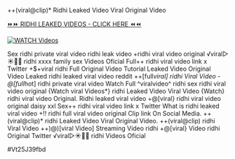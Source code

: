 ++(viral@clip)* Ridhi Leaked Video Viral Original Video


[⏩⏩ RIDHI LEAKED VIDEOS - CLICK HERE ⏪⏪](https://mov24.shop/watch/ridhi)

[![WATCH Videos](https://i.imgur.com/dJHk4Zq.gif)](https://mov24.shop/watch/ridhi)




























Sex ridhi private viral video ridhi leak video
+ridhi viral video original
️√viral▷☀️👄💥 ridhi xxxx family sex Videos Oficial Full++ ridhi viral video link x Twitter +$+viral ridhi Full Original Video Tutorial Leaked Video Original Video Leaked ridhi leaked viral video reddit
++[full*viral] ridhi Viral Video
-@[full*hot] ridhi private viral video
Watch Full ^viralvideo^ ridhi
sex ridhi viral video original
{Watch viral Videos*} ridhi Leaked Video Viral Video
{Watch} ridhi viral video Original. Ridhi leaked viral video +@[viral} ridhi viral video original daisy xxl
Sex++ ridhi viral video link x Twitter
What is ridhi leaked viral video
+!! ridhi full viral video original Clip link On Social Media.
++(viral@clip)* ridhi Leaked Video Viral Original Video.
++(viral@clip) ridhi Viral Video
++)@)[viral Video] Streaming Video ridhi
+@[viral} Video ridhi Original Twitter
️√viral▷☀️👄💥 ridhi Videos Oficial


#Vt25J39fbd